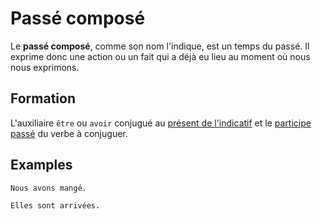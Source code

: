 # Passé composé

Le **passé composé**, comme son nom l'indique, est un temps du passé. Il exprime donc une action ou un fait qui a déjà eu lieu au moment où nous nous exprimons.

## Formation

L'auxiliaire `être` ou `avoir` conjugué au [présent de l'indicatif](../temps/présent.md) et le [participe passé](../participes/participe%20passé.md) du verbe à conjuguer.

## Examples

```text
Nous avons mangé.

Elles sont arrivées.
```
